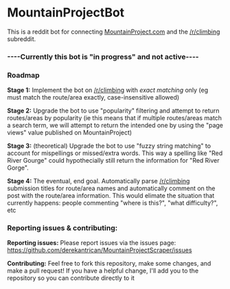 # MountainProjectBot

This is a reddit bot for connecting [MountainProject.com](https://mountainproject.com) and the [/r/climbing](https://reddit.com/r/climbing) subreddit.

### ----Currently this bot is "in progress" and not active----

### Roadmap

**Stage 1:** Implement the bot on [/r/climbing](https://reddit.com/r/climbing) with *exact matching* only (eg must match the route/area exactly, case-insensitive allowed)

**Stage 2:** Upgrade the bot to use "popularity" filtering and attempt to return routes/areas by popularity (ie this means that if multiple routes/areas match a search term, we will attempt to return the intended one by using the "page views" value published on MountainProject)

**Stage 3:** (theoretical) Upgrade the bot to use "fuzzy string matching" to account for mispellings or missed/extra words. This way a spelling like "Red River Gourge" could hypothecially still return the information for "Red River Gorge".

**Stage 4:** The eventual, end goal. Automatically parse [/r/climbing](https://reddit.com/r/climbing) submission titles for route/area names and automatically comment on the post with the route/area information. This would elimate the situation that currently happens: people commenting "where is this?", "what difficulty?", etc

### Reporting issues & contributing:

**Reporting issues:** Please report issues via the issues page: https://github.com/derekantrican/MountainProjectScraper/issues

**Contributing:** Feel free to fork this repository, make some changes, and make a pull request! If you have a helpful change, I'll add you to the repository so you can contribute directly to it
